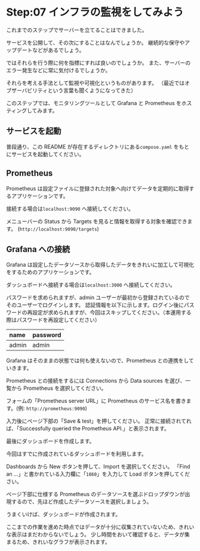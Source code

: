 # Step:07 インフラの監視をしてみよう

これまでのステップでサーバーを立てることはできました。

サービスを公開して、その次にすることはなんでしょうか。
継続的な保守やアップデートなどがあるでしょう。

ではそれらを行う際に何を指標にすれば良いのでしょうか。
また、サーバーのエラー発生などに常に気付けるでしょうか。

それらを考える手法として監視や可視化というものがあります。
（最近ではオブザーバビリティという言葉も聞くようになってきた）

このステップでは、モニタリングツールとして Grafana と Prometheus をホスティングしてみます。

## サービスを起動

普段通り、この README が存在するディレクトリにある`compose.yaml` をもとにサービスを起動してください。

## Prometheus

Prometheus は設定ファイルに登録された対象へ向けてデータを定期的に取得するアプリケーションです。

接続する場合は`localhost:9090` へ接続してください。

メニューバーの Status から Targets を見ると情報を取得する対象を確認できます。
(`http://localhost:9090/targets`)

## Grafana への接続

Grafana は設定したデータソースから取得したデータをきれいに加工して可視化をするためのアプリケーションです。

ダッシュボードへ接続する場合は`localhost:3000` へ接続してください。

パスワードを求められますが、admin ユーザーが最初から登録されているのでそのユーザーでログインします。
認証情報を以下に示します。ログイン後にパスワードの再設定が求められますが、今回はスキップしてください。（本運用する際はパスワードを再設定してください）

| name  | password |
| :---- | :------- |
| admin | admin    |

Grafana はそのままの状態では何も使えないので、Prometheus との連携をしていきます。

Prometheus との接続をするには Connections から Data sources を選び、一覧から Prometheus を選択してください。

フォームの「Prometheus server URL」に Prometheus のサービス名を書きます。(例: `http://prometheus:9090`)

入力後にページ下部の「Save & test」を押してください。
正常に接続されてれば、「Successfully queried the Prometheus API.」と表示されます。

最後にダッシュボードを作成します。

今回はすでに作成されているダッシュボードを利用します。

Dashboards から New ボタンを押して、Import を選択してください。
「Find an ...」と書かれている入力欄に「`1860`」を入力して Load ボタンを押してください。

ページ下部に仕様する Prometheus のデータソースを選ぶドロップダウンが出現するので、先ほど作成したデータソースを選択しましょう。

うまくいけば、ダッシュボードが作成されます。

ここまでの作業を進めた時点ではデータが十分に収集されていないため、きれいな表示はまだわからないでしょう。
少し時間をおいて確認すると、データが集まるため、きれいなグラフが表示されます。
